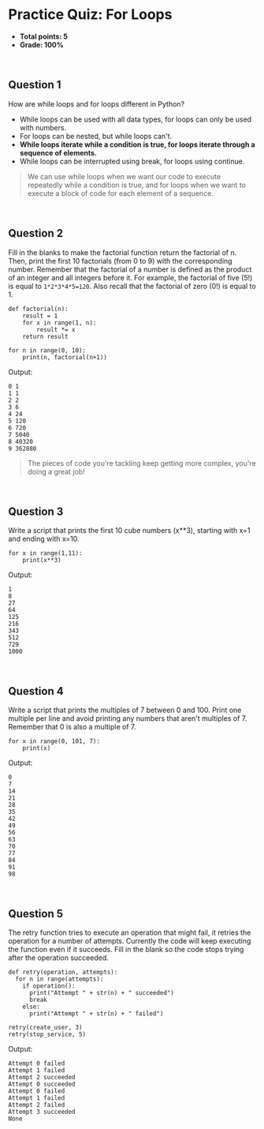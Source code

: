 # Practice Quiz: For Loops
* **Total points: 5**
* **Grade: 100%**

<br>

## Question 1
How are while loops and for loops different in Python?

* While loops can be used with all data types, for loops can only be used with numbers.
* For loops can be nested, but while loops can't.
* **While loops iterate while a condition is true, for loops iterate through a sequence of elements.**
* While loops can be interrupted using break, for loops using continue.

> We can use while loops when we want our code to execute repeatedly while a condition is true, and for loops when we want to execute a block of code for each element of a sequence.

<br>

## Question 2
Fill in the blanks to make the factorial function return the factorial of n. Then, print the first 10 factorials (from 0 to 9) with the corresponding number. Remember that the factorial of a number is defined as the product of an integer and all integers before it. For example, the factorial of five (5!) is equal to `1*2*3*4*5=120`. Also recall that the factorial of zero (0!) is equal to 1.

```
def factorial(n):
    result = 1
    for x in range(1, n):
        result *= x
    return result

for n in range(0, 10):
    print(n, factorial(n+1))
```

Output:

```
0 1
1 1
2 2
3 6
4 24
5 120
6 720
7 5040
8 40320
9 362880
```

> The pieces of code you're tackling keep getting more complex, you're doing a great job!

<br>

## Question 3
Write a script that prints the first 10 cube numbers (x**3), starting with x=1 and ending with x=10.

```
for x in range(1,11):
    print(x**3)
```

Output:

```
1
8
27
64
125
216
343
512
729
1000
```

<br>

## Question 4
Write a script that prints the multiples of 7 between 0 and 100. Print one multiple per line and avoid printing any numbers that aren't multiples of 7. Remember that 0 is also a multiple of 7.

```
for x in range(0, 101, 7):
    print(x)
```

Output:

```
0
7
14
21
28
35
42
49
56
63
70
77
84
91
98
```

<br>

## Question 5
The retry function tries to execute an operation that might fail, it retries the operation for a number of attempts. Currently the code will keep executing the function even if it succeeds. Fill in the blank so the code stops trying after the operation succeeded.

```
def retry(operation, attempts):
  for n in range(attempts):
    if operation():
      print("Attempt " + str(n) + " succeeded")
      break
    else:
      print("Attempt " + str(n) + " failed")

retry(create_user, 3)
retry(stop_service, 5)
```

Output:

```
Attempt 0 failed
Attempt 1 failed
Attempt 2 succeeded
Attempt 0 succeeded
Attempt 0 failed
Attempt 1 failed
Attempt 2 failed
Attempt 3 succeeded
None
```
